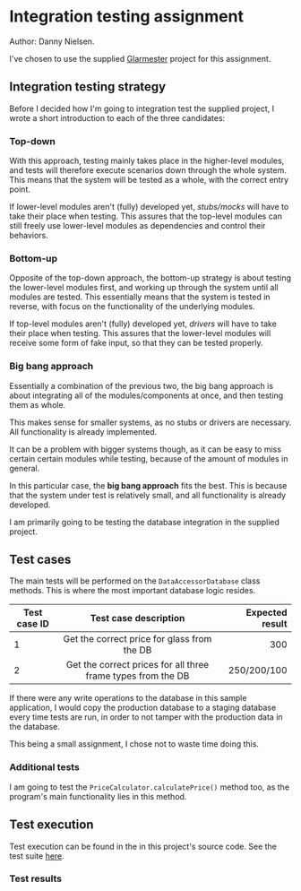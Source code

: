 # Integration testing assignment

Author: Danny Nielsen.

I've chosen to use the supplied [Glarmester](https://github.com/Cphbusiness-dat1sem-org/Glarmester_solution.git) project for this assignment.

## Integration testing strategy

Before I decided how I'm going to integration test the supplied project, I wrote a short introduction to each of the three candidates:

### Top-down

With this approach, testing mainly takes place in the higher-level modules, and tests will therefore execute scenarios down through the whole system. This means that the system will be tested as a whole, with the correct entry point.

If lower-level modules aren't (fully) developed yet, *stubs/mocks* will have to take their place when testing. This assures that the top-level modules can still freely use lower-level modules as dependencies and control their behaviors.

### Bottom-up

Opposite of the top-down approach, the bottom-up strategy is about testing the lower-level modules first, and working up through the system until all modules are tested. This essentially means that the system is tested in reverse, with focus on the functionality of the underlying modules.

If top-level modules aren't (fully) developed yet, *drivers* will have to take their place when testing. This assures that the lower-level modules will receive some form of fake input, so that they can be tested properly.

### Big bang approach

Essentially a combination of the previous two, the big bang approach is about integrating all of the modules/components at once, and then testing them as whole.

This makes sense for smaller systems, as no stubs or drivers are necessary. All functionality is already implemented. 

It can be a problem with bigger systems though, as it can be easy to miss certain certain modules while testing, because of the amount of modules in general. 



In this particular case, the **big bang approach** fits the best. This is because that the system under test is relatively small, and all functionality is already developed. 

I am primarily going to be testing the database integration in the supplied project. 



## Test cases

The main tests will be performed on the `DataAccessorDatabase` class methods. This is where the most important database logic resides.

| Test case ID |                    Test case description                     | Expected result |
| ------------ | :----------------------------------------------------------: | --------------: |
| 1            |         Get the correct price for glass from the DB          |             300 |
| 2            | Get the correct prices for all three frame types from the DB |     250/200/100 |

If there were any write operations to the database in this sample application, I would copy the production database to a staging database every time tests are run, in order to not tamper with the production data in the database.

This being a small assignment, I chose not to waste time doing this.

### Additional tests 

I am going to test the `PriceCalculator.calculatePrice()` method too, as the program's main functionality lies in this method.

## Test execution

Test execution can be found in the in this project's source code. See the test suite [here](). 

### Test results

